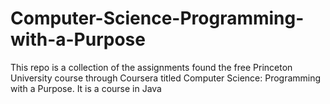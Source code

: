 # Computer-Science-Programming-with-a-Purpose
This repo is a collection of the assignments found the free Princeton University course through Coursera titled Computer Science: Programming with a Purpose. It is a course in Java

